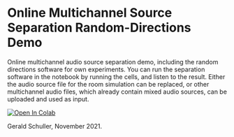 # Online Multichannel Source Separation Random-Directions Demo
Online multichannel audio source separation demo, including the random directions software for own experiments. You can run the separation software in the notebook by running the cells, and listen to the result. Either the audio source file for the room simulation can be replaced, or other multichannel audio files, which already contain mixed audio sources, can be uploaded and used as input.

[![Open In Colab](https://colab.research.google.com/assets/colab-badge.svg)](https://colab.research.google.com/github.com/TUIlmenauAMS/LowDelayMultichannelSourceSeparation_Random-Directions_Demo/blob/main/online_multichannel_source_separation_random_directions_demo.ipynb)

Gerald Schuller, November 2021.
